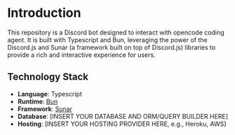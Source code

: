 # Introduction

This repository is a Discord bot designed to interact with opencode coding
agent. It is built with Typescript and Bun, leveraging the power of the
Discord.js and Sunar (a framework built on top of Discord.js) libraries to
provide a rich and interactive experience for users.

## Technology Stack

- **Language**: Typescript
- **Runtime**: [Bun](https://bun.com)
- **Framework**: [Sunar](https://sunar.js.org)
- **Database**: [INSERT YOUR DATABASE AND ORM/QUERY BUILDER HERE]
- **Hosting**: [INSERT YOUR HOSTING PROVIDER HERE, e.g., Heroku, AWS]
